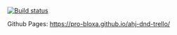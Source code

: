 [![Build status](https://ci.appveyor.com/api/projects/status/8l85p7x9nm346psl?svg=true)](https://ci.appveyor.com/project/Pro-Bloxa/ahj-dnd-trello)

Github Pages: https://pro-bloxa.github.io/ahj-dnd-trello/
